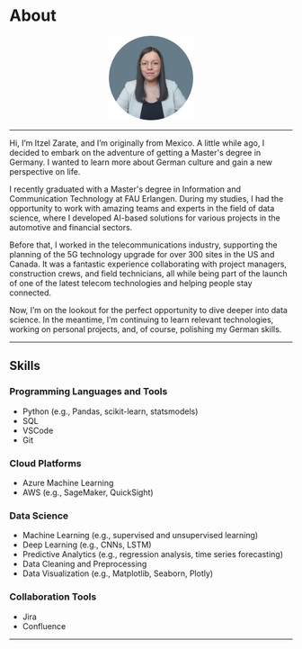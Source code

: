 # About

<div style="text-align: center;">
  <img src="pictures/profile-pic.png" alt="Profile Image" style="width:150px; height:150px;"/> 
</div>

---

Hi, I’m Itzel Zarate, and I’m originally from Mexico. A little while ago, I decided to embark on the adventure of getting a Master's degree in Germany. I wanted to learn more about German culture and gain a new perspective on life.

I recently graduated with a Master's degree in Information and Communication Technology at FAU Erlangen. During my studies, I had the opportunity to work with amazing teams and experts in the field of data science, where I developed AI-based solutions for various projects in the automotive and financial sectors.

Before that, I worked in the telecommunications industry, supporting the planning of the 5G technology upgrade for over 300 sites in the US and Canada. It was a fantastic experience collaborating with project managers, construction crews, and field technicians, all while being part of the launch of one of the latest telecom technologies and helping people stay connected.

Now, I’m on the lookout for the perfect opportunity to dive deeper into data science. In the meantime, I’m continuing to learn relevant technologies, working on personal projects, and, of course, polishing my German skills.

---

## Skills

### Programming Languages and Tools

+ Python (e.g., Pandas, scikit-learn, statsmodels)
+ SQL
+ VSCode
+ Git
  
### Cloud Platforms
+ Azure Machine Learning 
+ AWS (e.g., SageMaker, QuickSight) 

### Data Science
+ Machine Learning (e.g., supervised and unsupervised learning) 
+ Deep Learning (e.g., CNNs, LSTM)
+ Predictive Analytics (e.g., regression analysis, time series forecasting) 
+ Data Cleaning and Preprocessing
+ Data Visualization (e.g., Matplotlib, Seaborn, Plotly)

### Collaboration Tools
+ Jira
+ Confluence

---
